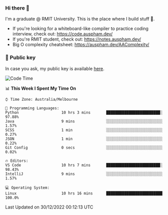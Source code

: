 ### Hi there 👋

I'm a graduate @ RMIT University. This is the place where I build stuff 👀. 

- If you're looking for a whiteboard-like compiler to practice coding interview, check out: https://code.auspham.dev/
- If you're RMIT student, check out: https://notes.auspham.dev/
- Big O complexity cheatsheet: https://auspham.dev/AAComplexity/

### 🔑 Public key

In case you ask, my public key is available [here](https://public.auspham.dev/).

<!--START_SECTION:waka-->
![Code Time](http://img.shields.io/badge/Code%20Time-924%20hrs%2040%20mins-blue)

📊 **This Week I Spent My Time On** 

```text
⌚︎ Time Zone: Australia/Melbourne

💬 Programming Languages: 
Python                   10 hrs 3 mins       ████████████████████████░   97.88% 
Java                     9 mins              ░░░░░░░░░░░░░░░░░░░░░░░░░   1.57% 
SCSS                     1 min               ░░░░░░░░░░░░░░░░░░░░░░░░░   0.27% 
JSON                     1 min               ░░░░░░░░░░░░░░░░░░░░░░░░░   0.22% 
Git Config               0 secs              ░░░░░░░░░░░░░░░░░░░░░░░░░   0.02%

🔥 Editors: 
VS Code                  10 hrs 7 mins       ████████████████████████░   98.43% 
IntelliJ                 9 mins              ░░░░░░░░░░░░░░░░░░░░░░░░░   1.57%

💻 Operating System: 
Linux                    10 hrs 16 mins      █████████████████████████   100.0%

```


 Last Updated on 30/12/2022 00:12:13 UTC
<!--END_SECTION:waka-->

<!--
**rockmanvnx6/rockmanvnx6** is a ✨ _special_ ✨ repository because its `README.md` (this file) appears on your GitHub profile.

Here are some ideas to get you started:

- 🔭 I’m currently working on ...
- 🌱 I’m currently learning ...
- 👯 I’m looking to collaborate on ...
- 🤔 I’m looking for help with ...
- 💬 Ask me about ...
- 📫 How to reach me: ...
- 😄 Pronouns: ...
- ⚡ Fun fact: ...
-->
